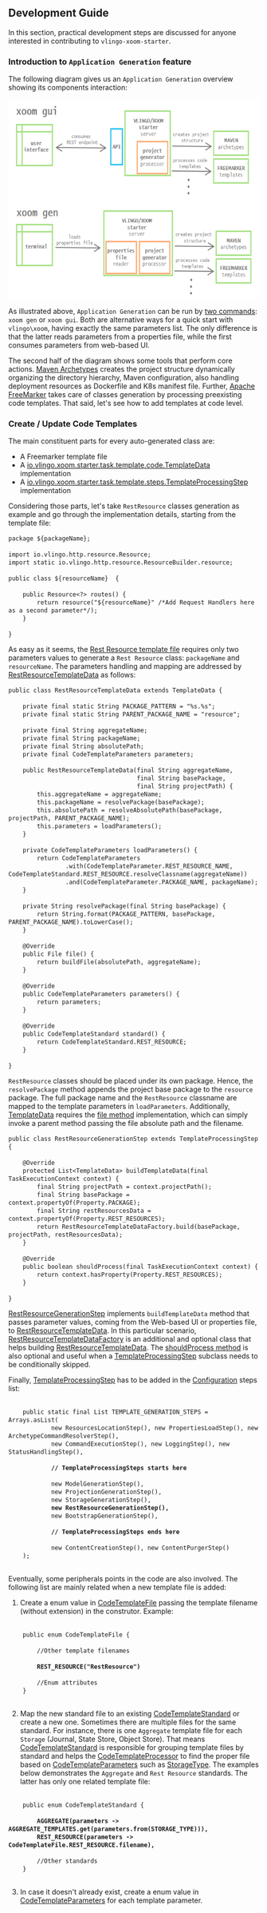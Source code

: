 ## Development Guide

In this section, practical development steps are discussed for anyone interested in contributing to `vlingo-xoom-starter`. 

### Introduction to `Application Generation` feature
     
The following diagram gives us an `Application Generation` overview showing its components interaction:

<p align="center">
    <img src="https://github.com/vlingo/vlingo-xoom-starter/blob/master/docs/raw-proj-gen-diagram.png" height="400" />
</p>

As illustrated above, `Application Generation` can be run by [two commands](https://github.com/vlingo/vlingo-xoom-starter/blob/documentation/README.md#application-generation): `xoom gen` or `xoom gui`. Both are alternative ways for a quick start with `vlingo\xoom`, having exactly the same parameters list. The only difference is that the latter reads parameters from a properties file, while the first consumes parameters from web-based UI.

The second half of the diagram shows some tools that perform core actions. [Maven Archetypes](https://maven.apache.org/guides/introduction/introduction-to-archetypes.html) creates the project structure dynamically organizing the directory hierarchy, Maven configuration, also handling  deployment resources as Dockerfile and K8s manifest file. Further, [Apache FreeMarker](https://freemarker.apache.org/) takes care of classes generation by processing preexisting code templates. That said, let's see how to add templates at code level.

### Create / Update Code Templates

The main constituent parts for every auto-generated class are: 
* A Freemarker template file
* A [io.vlingo.xoom.starter.task.template.code.TemplateData](https://github.com/vlingo/vlingo-xoom-starter/blob/master/src/main/java/io/vlingo/xoom/starter/task/template/code/TemplateData.java) implementation
* A [io.vlingo.xoom.starter.task.template.steps.TemplateProcessingStep](https://github.com/vlingo/vlingo-xoom-starter/blob/master/src/main/java/io/vlingo/xoom/starter/task/template/steps/TemplateProcessingStep.java) implementation

Considering those parts, let's take `RestResource` classes generation as example and go through the implementation details, starting from the template file:

```
package ${packageName};

import io.vlingo.http.resource.Resource;
import static io.vlingo.http.resource.ResourceBuilder.resource;

public class ${resourceName}  {

    public Resource<?> routes() {
        return resource("${resourceName}" /*Add Request Handlers here as a second parameter*/);
    }

}
```

As easy as it seems, the [Rest Resource template file](https://github.com/vlingo/vlingo-xoom-starter/blob/master/src/main/resources/codegen/RestResource.ftl) requires only two parameters values to generate a `Rest Resource` class: `packageName` and `resourceName`. The parameters handling and mapping are addressed by [RestResourceTemplateData](https://github.com/vlingo/vlingo-xoom-starter/blob/master/src/main/java/io/vlingo/xoom/starter/task/template/code/resource/RestResourceTemplateData.java) as follows:  

```
public class RestResourceTemplateData extends TemplateData {

    private final static String PACKAGE_PATTERN = "%s.%s";
    private final static String PARENT_PACKAGE_NAME = "resource";

    private final String aggregateName;
    private final String packageName;
    private final String absolutePath;
    private final CodeTemplateParameters parameters;

    public RestResourceTemplateData(final String aggregateName,
                                    final String basePackage,
                                    final String projectPath) {
        this.aggregateName = aggregateName;
        this.packageName = resolvePackage(basePackage);
        this.absolutePath = resolveAbsolutePath(basePackage, projectPath, PARENT_PACKAGE_NAME);
        this.parameters = loadParameters();
    }

    private CodeTemplateParameters loadParameters() {
        return CodeTemplateParameters
                .with(CodeTemplateParameter.REST_RESOURCE_NAME, CodeTemplateStandard.REST_RESOURCE.resolveClassname(aggregateName))
                .and(CodeTemplateParameter.PACKAGE_NAME, packageName);
    }

    private String resolvePackage(final String basePackage) {
        return String.format(PACKAGE_PATTERN, basePackage, PARENT_PACKAGE_NAME).toLowerCase();
    }

    @Override
    public File file() {
        return buildFile(absolutePath, aggregateName);
    }

    @Override
    public CodeTemplateParameters parameters() {
        return parameters;
    }

    @Override
    public CodeTemplateStandard standard() {
        return CodeTemplateStandard.REST_RESOURCE;
    }

}
```

`RestResource` classes should be placed under its own package. Hence, the `resolvePackage` method appends the project base package to the `resource` package. The full package name and the `RestResource` classname are mapped to the template parameters in `loadParameters`. Additionally, [TemplateData](https://github.com/vlingo/vlingo-xoom-starter/blob/master/src/main/java/io/vlingo/xoom/starter/task/template/code/TemplateData.java) requires the [file method](https://github.com/vlingo/vlingo-xoom-starter/blob/master/src/main/java/io/vlingo/xoom/starter/task/template/code/TemplateData.java#L19) implementation, which can simply invoke a parent method passing the file absolute path and the filename.

```
public class RestResourceGenerationStep extends TemplateProcessingStep {

    @Override
    protected List<TemplateData> buildTemplateData(final TaskExecutionContext context) {
        final String projectPath = context.projectPath();
        final String basePackage = context.propertyOf(Property.PACKAGE);
        final String restResourcesData = context.propertyOf(Property.REST_RESOURCES);
        return RestResourceTemplateDataFactory.build(basePackage, projectPath, restResourcesData);
    }

    @Override
    public boolean shouldProcess(final TaskExecutionContext context) {
        return context.hasProperty(Property.REST_RESOURCES);
    }

}
```

[RestResourceGenerationStep](https://github.com/vlingo/vlingo-xoom-starter/blob/master/src/main/java/io/vlingo/xoom/starter/task/template/steps/RestResourceGenerationStep.java) implements `buildTemplateData` method that passes parameter values, coming from the Web-based UI or properties file, to [RestResourceTemplateData](https://github.com/vlingo/vlingo-xoom-starter/blob/master/src/main/java/io/vlingo/xoom/starter/task/template/code/resource/RestResourceTemplateData.java). In this particular scenario, [RestResourceTemplateDataFactory](https://github.com/vlingo/vlingo-xoom-starter/blob/d97811cd790c3a7b402126d019f27aa30ca8cd1f/src/main/java/io/vlingo/xoom/starter/task/template/code/resource/RestResourceTemplateDataFactory.java)  is an additional and optional class that helps building [RestResourceTemplateData](https://github.com/vlingo/vlingo-xoom-starter/blob/master/src/main/java/io/vlingo/xoom/starter/task/template/code/resource/RestResourceTemplateData.java). The [shouldProcess method](https://github.com/vlingo/vlingo-xoom-starter/blob/d97811cd790c3a7b402126d019f27aa30ca8cd1f/src/main/java/io/vlingo/xoom/starter/task/steps/TaskExecutionStep.java#L16) is also optional and useful when a [TemplateProcessingStep](https://github.com/vlingo/vlingo-xoom-starter/blob/d97811cd790c3a7b402126d019f27aa30ca8cd1f/src/main/java/io/vlingo/xoom/starter/task/template/steps/TemplateProcessingStep.java) subclass needs to be conditionally skipped.


Finally, [TemplateProcessingStep](https://github.com/vlingo/vlingo-xoom-starter/blob/d97811cd790c3a7b402126d019f27aa30ca8cd1f/src/main/java/io/vlingo/xoom/starter/task/template/steps/TemplateProcessingStep.java) has to be added in the [Configuration](https://github.com/vlingo/vlingo-xoom-starter/blob/master/src/main/java/io/vlingo/xoom/starter/Configuration.java) steps list:

<pre>
<code>
    public static final List<TaskExecutionStep> TEMPLATE_GENERATION_STEPS = Arrays.asList(
            new ResourcesLocationStep(), new PropertiesLoadStep(), new ArchetypeCommandResolverStep(),
            new CommandExecutionStep(), new LoggingStep(), new StatusHandlingStep(),

            <strong>// TemplateProcessingSteps starts here</strong>

            new ModelGenerationStep(),
            new ProjectionGenerationStep(),
            new StorageGenerationStep(),
            <strong>new RestResourceGenerationStep(),</strong>
            new BootstrapGenerationStep(),

            <strong>// TemplateProcessingSteps ends here</strong>

            new ContentCreationStep(), new ContentPurgerStep()
    );
</code>
</pre>

Eventually, some peripherals points in the code are also involved. The following list are mainly related when a new template file is added:

1.  Create a enum value in [CodeTemplateFile](https://github.com/vlingo/vlingo-xoom-starter/blob/master/src/main/java/io/vlingo/xoom/starter/task/template/code/CodeTemplateFile.java) passing the template filename (without extension) in the construtor. Example:

<pre>
<code>
    public enum CodeTemplateFile {

        //Other template filenames

        <strong>REST_RESOURCE("RestResource")</strong>

        //Enum attributes
    }
</code>
</pre>

2. Map the new standard file to an existing [CodeTemplateStandard](https://github.com/vlingo/vlingo-xoom-starter/blob/master/src/main/java/io/vlingo/xoom/starter/task/template/code/CodeTemplateStandard.java) or create a new one. Sometimes there are multiple files for the same standard. For instance, there is one `Aggregate` template file for each `Storage` (Journal, State Store, Object Store). That means [CodeTemplateStandard](https://github.com/vlingo/vlingo-xoom-starter/blob/master/src/main/java/io/vlingo/xoom/starter/task/template/code/CodeTemplateStandard.java) is responsible for grouping template files by standard and helps the [CodeTemplateProcessor](https://github.com/vlingo/vlingo-xoom-starter/blob/master/src/main/java/io/vlingo/xoom/starter/task/template/code/CodeTemplateProcessor.java) to find the proper file based on [CodeTemplateParameters](https://github.com/vlingo/vlingo-xoom-starter/blob/master/src/main/java/io/vlingo/xoom/starter/task/template/code/CodeTemplateParameters.java) such as [StorageType](https://github.com/vlingo/vlingo-xoom-starter/blob/master/src/main/java/io/vlingo/xoom/starter/task/template/code/storage/StorageType.java). The examples below demonstrates the `Aggregate` and `Rest Resource` standards. The latter has only one related template file:

<pre>
<code>
    public enum CodeTemplateStandard {
        
        <strong>AGGREGATE(parameters -> AGGREGATE_TEMPLATES.get(parameters.from(STORAGE_TYPE))),</strong>
        <strong>REST_RESOURCE(parameters -> CodeTemplateFile.REST_RESOURCE.filename),</strong>

        //Other standards
    }
</code>
</pre>

3. In case it doesn't already exist, create a enum value in [CodeTemplateParameters](https://github.com/vlingo/vlingo-xoom-starter/blob/master/src/main/java/io/vlingo/xoom/starter/task/template/code/CodeTemplateParameters.java) for each template parameter.

